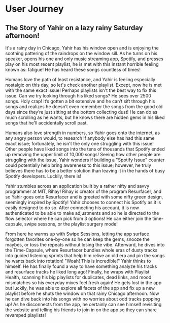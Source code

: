 # User Journey
## The Story of Yahir on a lazy rainy Saturday afternoon!
It's a rainy day in Chicago, Yahir has his window open and is enjoying the soothing pattering of the raindrops on the window sill. As he turns on his speaker, opens his one and only music streaming app, Spotify, and presses play on his most recent playlist, he is met with this instant horrible feeling known as: fatigue! He has heard these songs countless of times! 

Humans love the path of least resistance, and Yahir is feeling especially nostalgic on this day, so let's check another playlist. Except, now he is met with the same exact issue! Perhaps playlists isn't the best way to fix this issue. Can we try looking through his liked songs? He sees over 2500 songs. Holy crap! It’s gotten a bit extensive and he can’t sift through his songs and realizes he doesn’t even remember the songs from the good old days since they’re just sitting at the bottom collecting dust! He can do as much scrolling as he wants, but he knows there are hidden gems in his liked songs that he'll accidentally scroll past.

Humans also love strength in numbers, so Yahir goes onto the internet, as any angry person would, to research if anybody else has had this same exact issue; fortunately, he isn't the only one struggling with this issue! Other people have liked songs into the tens of thousands that Spotify ended up removing the upper limit of 10,000 songs! Seeing how other people are struggling with the issue, Yahir wonders if building a "Spotify Issue" counter could potentially help bring awareness to this issue; however, he truly believes there has to be a better solution than leaving it in the hands of busy Spotify developers. Luckily, there is! 

Yahir stumbles across an application built by a rather nifty and savvy programmer at MIT, Rihay! Rihay is creator of the program Resurfacer, and so Yahir goes onto Resurfacer and is greeted with some nifty green design, seemingly inspired by Spotify! Yahir chooses to connect his Spotify as it is easily designed to do so. After connecting his account, it is now authenticated to be able to make adjustments and so he is directed to the flow selector where he can pick from 3 options! He can either join the time-capsule, swipe sessons, or the playlist surgery mode! 

From here he warms up with Swipe Sessions, letting the app surface forgotten favorites one-by-one so he can keep the gems, snooze the maybes, or toss the repeats without losing the vibe. Afterward, he dives into the Time-Capsule, where Resurfacer bundles whole eras of dusty tracks into guided listening sprints that help him relive an old era and pin the songs he wants back into rotation! "Woah! This is incredible!" Yahir thinks to himself. He has finally found a way to have something analyze his tracks and resurface tracks he liked long ago! Finally, he wraps with Playlist Health, scanning his big playlists for duplicates, dead links, and mood mismatches so his everyday mixes feel fresh again! He gets lost in the app but luckily, he was able to explore all facets of the app and fix up a new playlist before he shuts the window on that rainy Chicago afternoon. Now he can dive back into his songs with no worries about odd tracks popping up! As he disconnects from the app, he certainly can see himself revisiting the website and telling his friends to join in on the app so they can share revamped playlists!
